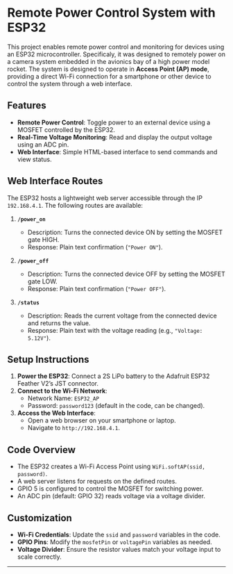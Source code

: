 # Remote Power Control System with ESP32

This project enables remote power control and monitoring for devices using an ESP32 microcontroller. Specificaly, it was designed to remotely power on a camera system embedded in the avionics bay of a high power model rocket. The system is designed to operate in **Access Point (AP) mode**, providing a direct Wi-Fi connection for a smartphone or other device to control the system through a web interface.

## Features
- **Remote Power Control**: Toggle power to an external device using a MOSFET controlled by the ESP32.
- **Real-Time Voltage Monitoring**: Read and display the output voltage using an ADC pin.
- **Web Interface**: Simple HTML-based interface to send commands and view status.

## Web Interface Routes
The ESP32 hosts a lightweight web server accessible through the IP `192.168.4.1`. The following routes are available:

1. **`/power_on`**  
   - Description: Turns the connected device ON by setting the MOSFET gate HIGH.
   - Response: Plain text confirmation (`"Power ON"`).

2. **`/power_off`**  
   - Description: Turns the connected device OFF by setting the MOSFET gate LOW.
   - Response: Plain text confirmation (`"Power OFF"`).

3. **`/status`**  
   - Description: Reads the current voltage from the connected device and returns the value.
   - Response: Plain text with the voltage reading (e.g., `"Voltage: 5.12V"`).

## Setup Instructions
1. **Power the ESP32**: Connect a 2S LiPo battery to the Adafruit ESP32 Feather V2’s JST connector.
2. **Connect to the Wi-Fi Network**:
   - Network Name: `ESP32_AP`
   - Password: `password123` (default in the code, can be changed).
3. **Access the Web Interface**:
   - Open a web browser on your smartphone or laptop.
   - Navigate to `http://192.168.4.1`.

## Code Overview
- The ESP32 creates a Wi-Fi Access Point using `WiFi.softAP(ssid, password)`.
- A web server listens for requests on the defined routes.
- GPIO 5 is configured to control the MOSFET for switching power.
- An ADC pin (default: GPIO 32) reads voltage via a voltage divider.

## Customization
- **Wi-Fi Credentials**: Update the `ssid` and `password` variables in the code.
- **GPIO Pins**: Modify the `mosfetPin` or `voltagePin` variables as needed.
- **Voltage Divider**: Ensure the resistor values match your voltage input to scale correctly.

---
